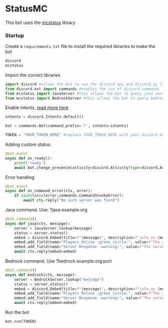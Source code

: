 # StatusMC
This bot uses the [mcstatus](https://github.com/py-mine/mcstatus) library
### Startup
Create a `requirements.txt` file to install the required libraries to make the bot
```python
discord
mcstatus
```

Import the correct libraries
```python
import discord #allows the bot to use the discord api and discord.py library
from discord.ext import commands #enables the use of discord commands
from mcstatus import JavaServer #this allows the bot to query java servers
from mcstatus import BedrockServer #this allows the bot to query bedrock servers
```

Enable intents, [read more here](https://discordpy.readthedocs.io/en/latest/intents.html)
```python
intents = discord.Intents.default()

bot = commands.Bot(command_prefix='?', intents=intents)

TOKEN = "YOUR_TOKEN_HERE" #replace YOUR_TOKEN_HERE with your discord bot's token
```

Adding custom status
```python
@bot.event
async def on_ready():
    print('ready')
    await bot.change_presence(activity=discord.Activity(type=discord.ActivityType.watching,name="Minecraft Servers"))
```

Error handling
```python
@bot.event
async def on_command_error(ctx, error):
    if isinstance(error,commands.CommandInvokeError):
        await ctx.reply("No such server was found")
```
Java command. Use: ?java example.org
```python
@bot.command()
async def java(ctx, message):
    server = JavaServer.lookup(message)
    status = server.status()
    embed = discord.Embed(title=f"{message}", description=f"info on {message}")
    embed.add_field(name="Players Online :green_circle:", value=f"The server has {status.players.online} players online", inline=False)
    embed.add_field(name="Server Response :warning:", value=f"The server replied in {status.latency}ms", inline=False)
    await ctx.reply(embed=embed)
```
Bedrock command. Use ?bedrock example.org:port
```python
@bot.command()
async def bedrock(ctx, message):
    server = BedrockServer.lookup("message")
    status = server.status()
    embed = discord.Embed(title=f"{message}", description=f"info on {message}")
    embed.add_field(name="Players Online :green_circle:", value=f"The server has {status.players.online} players online", inline=False)
    embed.add_field(name="Server Response :warning:", value=f"The server replied in {status.latency}ms", inline=False)
    await ctx.reply(embed=embed)
```

Run the bot
```python
bot.run(TOKEN)
```
